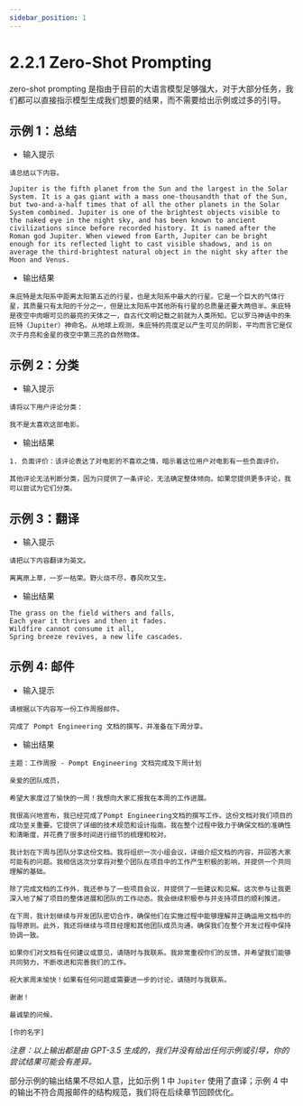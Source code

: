 ```yaml
---
sidebar_position: 1
---
```


# 2.2.1 Zero-Shot Prompting
zero-shot prompting 是指由于目前的大语言模型足够强大，对于大部分任务，我们都可以直接指示模型生成我们想要的结果，而不需要给出示例或过多的引导。

## 示例 1：总结
- 输入提示
```
请总结以下内容。

Jupiter is the fifth planet from the Sun and the largest in the Solar System. It is a gas giant with a mass one-thousandth that of the Sun, but two-and-a-half times that of all the other planets in the Solar System combined. Jupiter is one of the brightest objects visible to the naked eye in the night sky, and has been known to ancient civilizations since before recorded history. It is named after the Roman god Jupiter. When viewed from Earth, Jupiter can be bright enough for its reflected light to cast visible shadows, and is on average the third-brightest natural object in the night sky after the Moon and Venus.
```

- 输出结果
```
朱庇特是太阳系中距离太阳第五近的行星，也是太阳系中最大的行星。它是一个巨大的气体行星，其质量只有太阳的千分之一，但是比太阳系中其他所有行星的总质量还要大两倍半。朱庇特是夜空中肉眼可见的最亮的天体之一，自古代文明记载之前就为人类所知。它以罗马神话中的朱庇特（Jupiter）神命名。从地球上观测，朱庇特的亮度足以产生可见的阴影，平均而言它是仅次于月亮和金星的夜空中第三亮的自然物体。
```

## 示例 2：分类
- 输入提示
```
请将以下用户评论分类：

我不是太喜欢这部电影。
```

- 输出结果
```
1. 负面评价：该评论表达了对电影的不喜欢之情，暗示着这位用户对电影有一些负面评价。

其他评论无法判断分类，因为只提供了一条评论，无法确定整体倾向。如果您提供更多评论，我可以尝试为它们分类。
```

## 示例 3：翻译
- 输入提示
```
请把以下内容翻译为英文。

离离原上草，一岁一枯荣。野火烧不尽，春风吹又生。
```

- 输出结果
```
The grass on the field withers and falls,
Each year it thrives and then it fades.
Wildfire cannot consume it all,
Spring breeze revives, a new life cascades.
```

## 示例 4: 邮件
- 输入提示
```
请根据以下内容写一份工作周报邮件。

完成了 Pompt Engineering 文档的撰写，并准备在下周分享。
```

- 输出结果
```
主题：工作周报 - Pompt Engineering 文档完成及下周计划

亲爱的团队成员，

希望大家度过了愉快的一周！我想向大家汇报我在本周的工作进展。

我很高兴地宣布，我已经完成了Pompt Engineering文档的撰写工作。这份文档对我们项目的成功至关重要，它提供了详细的技术规范和设计指南。我在整个过程中致力于确保文档的准确性和清晰度，并花费了很多时间进行细节的梳理和校对。

我计划在下周与团队分享这份文档。我将组织一次小组会议，详细介绍文档的内容，并回答大家可能有的问题。我相信这次分享将对整个团队在项目中的工作产生积极的影响，并提供一个共同理解的基础。

除了完成文档的工作外，我还参与了一些项目会议，并提供了一些建议和见解。这次参与让我更深入地了解了项目的整体进展和团队的工作动态。我会继续积极参与并支持项目的顺利推进。

在下周，我计划继续与开发团队密切合作，确保他们在实施过程中能够理解并正确运用文档中的指导原则。此外，我还将继续与项目经理和其他团队成员沟通，确保我们在整个开发过程中保持协调一致。

如果你们对文档有任何建议或意见，请随时与我联系。我非常重视你们的反馈，并希望我们能够共同努力，不断改进和完善我们的工作。

祝大家周末愉快！如果有任何问题或需要进一步的讨论，请随时与我联系。

谢谢！

最诚挚的问候，

[你的名字]
```


*注意：以上输出都是由 GPT-3.5 生成的，我们并没有给出任何示例或引导，你的尝试结果可能会有差异。*

部分示例的输出结果不尽如人意，比如示例 1 中 `Jupiter` 使用了直译；示例 4 中的输出不符合周报邮件的结构规范，我们将在后续章节回顾优化。